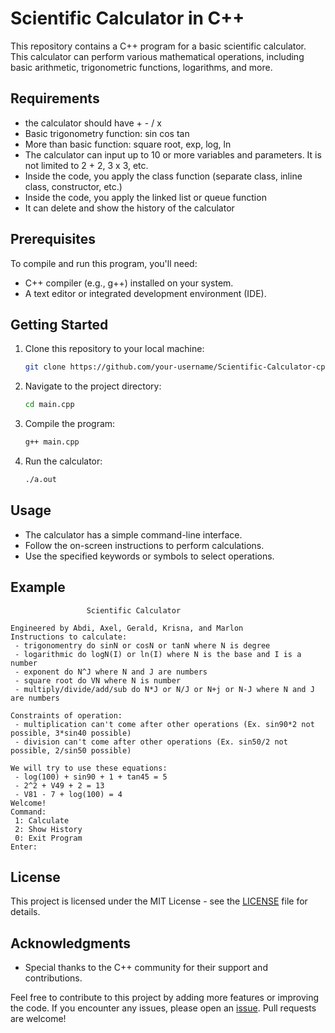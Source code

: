# Scientific Calculator in C++

This repository contains a C++ program for a basic scientific calculator. This calculator can perform various mathematical operations, including basic arithmetic, trigonometric functions, logarithms, and more.

## Requirements

- the calculator should have + - / x   
- Basic trigonometry function: sin cos tan 
- More than basic function: square root, exp, log, ln 
- The calculator can input up to 10 or more variables and parameters. It is not limited to 2 + 2, 3 x 3, etc. 
- Inside the code, you apply the class function (separate class, inline class, constructor, etc.) 
- Inside the code, you apply the linked list or queue function
- It can delete and show the history of the calculator 

## Prerequisites

To compile and run this program, you'll need:

- C++ compiler (e.g., g++) installed on your system.
- A text editor or integrated development environment (IDE).

## Getting Started

1. Clone this repository to your local machine:

   ```bash
   git clone https://github.com/your-username/Scientific-Calculator-cpp-DSA.git
   ```

2. Navigate to the project directory:

   ```bash
   cd main.cpp
   ```

3. Compile the program:

   ```bash
   g++ main.cpp 
   ```

4. Run the calculator:

   ```bash
   ./a.out
   ```

## Usage

- The calculator has a simple command-line interface.
- Follow the on-screen instructions to perform calculations.
- Use the specified keywords or symbols to select operations.

## Example

```plaintext
                 Scientific Calculator

Engineered by Abdi, Axel, Gerald, Krisna, and Marlon
Instructions to calculate:
 - trigonomentry do sinN or cosN or tanN where N is degree
 - logarithmic do logN(I) or ln(I) where N is the base and I is a number
 - exponent do N^J where N and J are numbers      
 - square root do VN where N is number
 - multiply/divide/add/sub do N*J or N/J or N+j or N-J where N and J are numbers

Constraints of operation:
 - multiplication can't come after other operations (Ex. sin90*2 not possible, 3*sin40 possible)    
 - division can't come after other operations (Ex. sin50/2 not possible, 2/sin50 possible)

We will try to use these equations:
 - log(100) + sin90 + 1 + tan45 = 5
 - 2^2 + V49 + 2 = 13
 - V81 - 7 + log(100) = 4
Welcome!
Command:
 1: Calculate
 2: Show History
 0: Exit Program
Enter:

```

## License

This project is licensed under the MIT License - see the [LICENSE](LICENSE) file for details.

## Acknowledgments

- Special thanks to the C++ community for their support and contributions.

Feel free to contribute to this project by adding more features or improving the code. If you encounter any issues, please open an [issue](https://github.com/your-username/scientific-calculator-cpp/issues). Pull requests are welcome!
